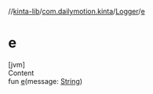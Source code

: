 //[kinta-lib](../../../index.md)/[com.dailymotion.kinta](../index.md)/[Logger](index.md)/[e](e.md)



# e  
[jvm]  
Content  
fun [e](e.md)(message: [String](https://kotlinlang.org/api/latest/jvm/stdlib/kotlin/-string/index.html))  



